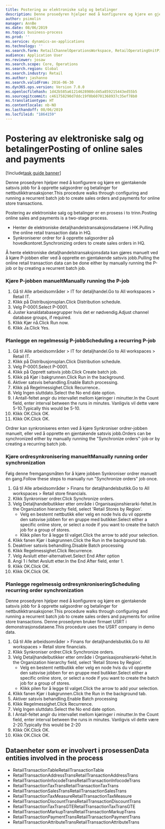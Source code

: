 ```yaml
---
title: Postering av elektroniske salg og betalinger
description: Denne prosedyren hjelper med å konfigurere og kjøre en gjentakende satsvis jobb for å opprette salgsordrer og betalinger for nettbutikktransaksjoner.
author: psimolin
manager: AnnBe
ms.date: 08/06/2019
ms.topic: business-process
ms.prod: ''
ms.service: dynamics-ax-applications
ms.technology: ''
ms.search.form: RetailChannelOperationsWorkspace, RetailOperatingUnitPicker, SysRecurrence
audience: Application User
ms.reviewer: josaw
ms.search.scope: Core, Operations
ms.search.region: Global
ms.search.industry: Retail
ms.author: jashanno
ms.search.validFrom: 2016-06-30
ms.dyn365.ops.version: Version 7.0.0
ms.openlocfilehash: 1d42b585a61214628980cd45a859215443ed55b5
ms.sourcegitcommit: c461758290d7ddc19f0b60701368937c35ef78b0
ms.translationtype: HT
ms.contentlocale: nb-NO
ms.lasthandoff: 08/06/2019
ms.locfileid: "1864159"
---
```

# <a name="posting-of-online-sales-and-payments"></a><span data-ttu-id="e7588-103">Postering av elektroniske salg og betalinger</span><span class="sxs-lookup"><span data-stu-id="e7588-103">Posting of online sales and payments</span></span>

[!include[task guide banner](../includes/task-guide-banner.md)]

<span data-ttu-id="e7588-104">Denne prosedyren hjelper med å konfigurere og kjøre en gjentakende satsvis jobb for å opprette salgsordrer og betalinger for nettbutikktransaksjoner.</span><span class="sxs-lookup"><span data-stu-id="e7588-104">This procedure walks through configuring and running a recurrent batch job to create sales orders and payments for online store transactions.</span></span>

<span data-ttu-id="e7588-105">Postering av elektroniske salg og betalinger er en prosess i to trinn.</span><span class="sxs-lookup"><span data-stu-id="e7588-105">Posting online sales and payments is a two-stage process.</span></span>

- <span data-ttu-id="e7588-106">Henter de elektroniske detaljhandelstransaksjonsdataene i HK.</span><span class="sxs-lookup"><span data-stu-id="e7588-106">Pulling the online retail transaction data in HQ.</span></span>
- <span data-ttu-id="e7588-107">Synkroniserer ordrer for å opprette salgsordrer på hovedkontoret.</span><span class="sxs-lookup"><span data-stu-id="e7588-107">Synchronizing orders to create sales orders in HQ.</span></span>

<span data-ttu-id="e7588-108">Å hente elektroniske detaljhandelstransaksjonsdata kan gjøres manuelt ved å kjøre P-jobben eller ved å opprette en gjentakende satsvis jobb.</span><span class="sxs-lookup"><span data-stu-id="e7588-108">Pulling the online retail transaction data can be done either by manually running the P-job or by creating a recurrent batch job.</span></span>

### <a name="manually-running-the-p-job"></a><span data-ttu-id="e7588-109">Kjøre P-jobben manuelt</span><span class="sxs-lookup"><span data-stu-id="e7588-109">Manually running the P-job</span></span>

1. <span data-ttu-id="e7588-110">Gå til Alle arbeidsområder > IT for detaljhandel.</span><span class="sxs-lookup"><span data-stu-id="e7588-110">Go to All workspaces > Retail IT.</span></span>
2. <span data-ttu-id="e7588-111">Klikk på Distribusjonsplan.</span><span class="sxs-lookup"><span data-stu-id="e7588-111">Click Distribution schedule.</span></span>
3. <span data-ttu-id="e7588-112">Velg P-0001.</span><span class="sxs-lookup"><span data-stu-id="e7588-112">Select P-0001.</span></span>
4. <span data-ttu-id="e7588-113">Juster kanaldatabasegrupper hvis det er nødvendig.</span><span class="sxs-lookup"><span data-stu-id="e7588-113">Adjust channel database groups, if required.</span></span>
5. <span data-ttu-id="e7588-114">Klikk Kjør nå.</span><span class="sxs-lookup"><span data-stu-id="e7588-114">Click Run now.</span></span>
6. <span data-ttu-id="e7588-115">Klikk Ja.</span><span class="sxs-lookup"><span data-stu-id="e7588-115">Click Yes.</span></span>

### <a name="scheduling-a-recurring-p-job"></a><span data-ttu-id="e7588-116">Planlegge en regelmessig P-jobb</span><span class="sxs-lookup"><span data-stu-id="e7588-116">Scheduling a recurring P-job</span></span>

1. <span data-ttu-id="e7588-117">Gå til Alle arbeidsområder > IT for detaljhandel.</span><span class="sxs-lookup"><span data-stu-id="e7588-117">Go to All workspaces > Retail IT.</span></span>
2. <span data-ttu-id="e7588-118">Klikk på Distribusjonsplan.</span><span class="sxs-lookup"><span data-stu-id="e7588-118">Click Distribution schedule.</span></span>
3. <span data-ttu-id="e7588-119">Velg P-0001.</span><span class="sxs-lookup"><span data-stu-id="e7588-119">Select P-0001.</span></span>
4. <span data-ttu-id="e7588-120">Klikk på Opprett satsvis jobb.</span><span class="sxs-lookup"><span data-stu-id="e7588-120">Click Create batch job.</span></span>
5. <span data-ttu-id="e7588-121">Klikk på Kjør i bakgrunnen.</span><span class="sxs-lookup"><span data-stu-id="e7588-121">Click Run in the background.</span></span>
5. <span data-ttu-id="e7588-122">Aktiver satsvis behandling.</span><span class="sxs-lookup"><span data-stu-id="e7588-122">Enable Batch processing.</span></span>
6. <span data-ttu-id="e7588-123">Klikk på Regelmessighet.</span><span class="sxs-lookup"><span data-stu-id="e7588-123">Click Recurrence..</span></span>
7. <span data-ttu-id="e7588-124">Velg Ingen sluttdato.</span><span class="sxs-lookup"><span data-stu-id="e7588-124">Select the No end date option.</span></span>
8. <span data-ttu-id="e7588-125">I Antall-feltet angir du intervallet mellom kjøringer i minutter.</span><span class="sxs-lookup"><span data-stu-id="e7588-125">In the Count field, enter interval between the runs in minutes.</span></span> <span data-ttu-id="e7588-126">Vanligvis vil dette være 5-10.</span><span class="sxs-lookup"><span data-stu-id="e7588-126">Typically this would be 5-10.</span></span>
9. <span data-ttu-id="e7588-127">Klikk OK.</span><span class="sxs-lookup"><span data-stu-id="e7588-127">Click OK.</span></span>
10. <span data-ttu-id="e7588-128">Klikk OK.</span><span class="sxs-lookup"><span data-stu-id="e7588-128">Click OK.</span></span>

<span data-ttu-id="e7588-129">Ordrer kan synkroniseres enten ved å kjøre Synkroniser ordrer-jobben manuelt, eller ved å opprette en gjentakende satsvis jobb.</span><span class="sxs-lookup"><span data-stu-id="e7588-129">Orders can be synchronized either by manually running the "Synchronize orders"-job or by creating a recurring batch job.</span></span>

### <a name="manually-running-order-synchronization"></a><span data-ttu-id="e7588-130">Kjøre ordresynkronisering manuelt</span><span class="sxs-lookup"><span data-stu-id="e7588-130">Manually running order synchronization</span></span> 

<span data-ttu-id="e7588-131">Følg denne fremgangsmåten for å kjøre jobben Synkroniser ordrer manuelt én gang.</span><span class="sxs-lookup"><span data-stu-id="e7588-131">Follow these steps to manually run "Synchronize orders" job once.</span></span>

1. <span data-ttu-id="e7588-132">Gå til Alle arbeidsområder > Finans for detaljhandelsbutikk.</span><span class="sxs-lookup"><span data-stu-id="e7588-132">Go to All workspaces > Retail store financials.</span></span>
2. <span data-ttu-id="e7588-133">Klikk Synkroniser ordrer.</span><span class="sxs-lookup"><span data-stu-id="e7588-133">Click Synchronize orders.</span></span>
3. <span data-ttu-id="e7588-134">Velg Detaljhandelbutikker etter område i Organisasjonshierarki-feltet.</span><span class="sxs-lookup"><span data-stu-id="e7588-134">In the Organization hierarchy field, select 'Retail Stores by Region'.</span></span>
    * <span data-ttu-id="e7588-135">Velg en bestemt nettbutikk eller velg en node hvis du vil opprette den satsvise jobben for en gruppe med butikker.</span><span class="sxs-lookup"><span data-stu-id="e7588-135">Select either a specific online store, or select a node if you want to create the batch job for a group of stores.</span></span>  
    * <span data-ttu-id="e7588-136">Klikk pilen for å legge til valget.</span><span class="sxs-lookup"><span data-stu-id="e7588-136">Click the arrow to add your selection.</span></span>  
4. <span data-ttu-id="e7588-137">Klikk fanen Kjør i bakgrunnen.</span><span class="sxs-lookup"><span data-stu-id="e7588-137">Click the Run in the background tab.</span></span>
5. <span data-ttu-id="e7588-138">Deaktiver satsvis behandling.</span><span class="sxs-lookup"><span data-stu-id="e7588-138">Disable Batch processing</span></span>
6. <span data-ttu-id="e7588-139">Klikk Regelmessighet.</span><span class="sxs-lookup"><span data-stu-id="e7588-139">Click Recurrence.</span></span>
7. <span data-ttu-id="e7588-140">Velg Avslutt etter-alternativet.</span><span class="sxs-lookup"><span data-stu-id="e7588-140">Select End After option</span></span>
8. <span data-ttu-id="e7588-141">Angi 1 i feltet Avslutt etter.</span><span class="sxs-lookup"><span data-stu-id="e7588-141">In the End After field, enter 1.</span></span>
9. <span data-ttu-id="e7588-142">Klikk OK.</span><span class="sxs-lookup"><span data-stu-id="e7588-142">Click OK.</span></span>
10. <span data-ttu-id="e7588-143">Klikk OK.</span><span class="sxs-lookup"><span data-stu-id="e7588-143">Click OK.</span></span>

### <a name="scheduling-recurring-order-synchronization"></a><span data-ttu-id="e7588-144">Planlegge regelmessig ordresynkronisering</span><span class="sxs-lookup"><span data-stu-id="e7588-144">Scheduling recurring order synchronization</span></span>

<span data-ttu-id="e7588-145">Denne prosedyren hjelper med å konfigurere og kjøre en gjentakende satsvis jobb for å opprette salgsordrer og betalinger for nettbutikktransaksjoner.</span><span class="sxs-lookup"><span data-stu-id="e7588-145">This procedure walks through configuring and running a recurrent batch job to create sales orders and payments for online store transactions.</span></span> <span data-ttu-id="e7588-146">Denne prosedyren bruker firmaet USRT i demonstrasjonsdataene.</span><span class="sxs-lookup"><span data-stu-id="e7588-146">This procedure uses the USRT company in demo data.</span></span>

1. <span data-ttu-id="e7588-147">Gå til Alle arbeidsområder > Finans for detaljhandelsbutikk.</span><span class="sxs-lookup"><span data-stu-id="e7588-147">Go to All workspaces > Retail store financials.</span></span>
2. <span data-ttu-id="e7588-148">Klikk Synkroniser ordrer.</span><span class="sxs-lookup"><span data-stu-id="e7588-148">Click Synchronize orders.</span></span>
3. <span data-ttu-id="e7588-149">Velg Detaljhandelbutikker etter område i Organisasjonshierarki-feltet.</span><span class="sxs-lookup"><span data-stu-id="e7588-149">In the Organization hierarchy field, select 'Retail Stores by Region'.</span></span>
    * <span data-ttu-id="e7588-150">Velg en bestemt nettbutikk eller velg en node hvis du vil opprette den satsvise jobben for en gruppe med butikker.</span><span class="sxs-lookup"><span data-stu-id="e7588-150">Select either a specific online store, or select a node if you want to create the batch job for a group of stores.</span></span>  
    * <span data-ttu-id="e7588-151">Klikk pilen for å legge til valget.</span><span class="sxs-lookup"><span data-stu-id="e7588-151">Click the arrow to add your selection.</span></span>  
4. <span data-ttu-id="e7588-152">Klikk fanen Kjør i bakgrunnen.</span><span class="sxs-lookup"><span data-stu-id="e7588-152">Click the Run in the background tab.</span></span>
5. <span data-ttu-id="e7588-153">Aktiver satsvis behandling.</span><span class="sxs-lookup"><span data-stu-id="e7588-153">Enable Batch processing</span></span>
6. <span data-ttu-id="e7588-154">Klikk Regelmessighet.</span><span class="sxs-lookup"><span data-stu-id="e7588-154">Click Recurrence.</span></span>
7. <span data-ttu-id="e7588-155">Velg Ingen sluttdato.</span><span class="sxs-lookup"><span data-stu-id="e7588-155">Select the No end date option.</span></span>
8. <span data-ttu-id="e7588-156">I Antall-feltet angir du intervallet mellom kjøringer i minutter.</span><span class="sxs-lookup"><span data-stu-id="e7588-156">In the Count field, enter interval between the runs in minutes.</span></span> <span data-ttu-id="e7588-157">Vanligvis vil dette være 2-20.</span><span class="sxs-lookup"><span data-stu-id="e7588-157">Typically this would be 2-20</span></span>
9. <span data-ttu-id="e7588-158">Klikk OK.</span><span class="sxs-lookup"><span data-stu-id="e7588-158">Click OK.</span></span>
10. <span data-ttu-id="e7588-159">Klikk OK.</span><span class="sxs-lookup"><span data-stu-id="e7588-159">Click OK.</span></span>

## <a name="data-entities-involved-in-the-process"></a><span data-ttu-id="e7588-160">Dataenheter som er involvert i prosessen</span><span class="sxs-lookup"><span data-stu-id="e7588-160">Data entities involved in the process</span></span>

- <span data-ttu-id="e7588-161">RetailTransactionTable</span><span class="sxs-lookup"><span data-stu-id="e7588-161">RetailTransactionTable</span></span>
- <span data-ttu-id="e7588-162">RetailTransactionAddressTrans</span><span class="sxs-lookup"><span data-stu-id="e7588-162">RetailTransactionAddressTrans</span></span>
- <span data-ttu-id="e7588-163">RetailTransactionInfocodeTrans</span><span class="sxs-lookup"><span data-stu-id="e7588-163">RetailTransactionInfocodeTrans</span></span>
- <span data-ttu-id="e7588-164">RetailTransactionTaxTrans</span><span class="sxs-lookup"><span data-stu-id="e7588-164">RetailTransactionTaxTrans</span></span>
- <span data-ttu-id="e7588-165">RetailTransactionSalesTrans</span><span class="sxs-lookup"><span data-stu-id="e7588-165">RetailTransactionSalesTrans</span></span>
- <span data-ttu-id="e7588-166">RetailTransactionTaxMeasure</span><span class="sxs-lookup"><span data-stu-id="e7588-166">RetailTransactionTaxMeasure</span></span>
- <span data-ttu-id="e7588-167">RetailTransactionDiscountTrans</span><span class="sxs-lookup"><span data-stu-id="e7588-167">RetailTransactionDiscountTrans</span></span>
- <span data-ttu-id="e7588-168">RetailTransactionTaxTransGTE</span><span class="sxs-lookup"><span data-stu-id="e7588-168">RetailTransactionTaxTransGTE</span></span>
- <span data-ttu-id="e7588-169">RetailTransactionMarkupTrans</span><span class="sxs-lookup"><span data-stu-id="e7588-169">RetailTransactionMarkupTrans</span></span>
- <span data-ttu-id="e7588-170">RetailTransactionPaymentTrans</span><span class="sxs-lookup"><span data-stu-id="e7588-170">RetailTransactionPaymentTrans</span></span>
- <span data-ttu-id="e7588-171">RetailTransactionAttributeTrans</span><span class="sxs-lookup"><span data-stu-id="e7588-171">RetailTransactionAttributeTrans</span></span>
